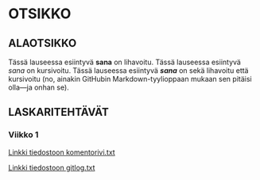 # OTSIKKO

## ALAOTSIKKO

Tässä lauseessa esiintyvä **sana** on lihavoitu.
Tässä lauseessa esiintyvä *sana* on kursivoitu.
Tässä lauseessa esiintyvä **_sana_** on sekä lihavoitu että kursivoitu (no, ainakin GitHubin Markdown-tyylioppaan mukaan sen pitäisi olla—ja onhan se).

## LASKARITEHTÄVÄT

### Viikko 1

[Linkki tiedostoon komentorivi.txt](https://github.com/tspaanan/shoplist-gener/blob/main/laskarit/viikko1/komentorivi.txt)

[Linkki tiedostoon gitlog.txt](https://github.com/tspaanan/shoplist-gener/blob/main/laskarit/viikko1/gitlog.txt)
